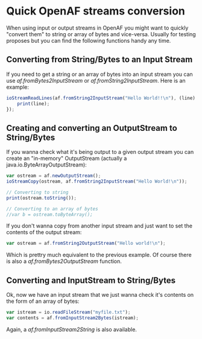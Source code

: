 # Quick OpenAF streams conversion

When using input or output streams in OpenAF you might want to quickly "convert them" to string or array of bytes and vice-versa. Usually for testing proposes but you can find the following functions handy any time.

## Converting from String/Bytes to an Input Stream

If you need to get a string or an array of bytes into an input stream you can use _af.fromBytes2InputStream_ or _af.fromString2InputStream_. Here is an example:

````javascript
ioStreamReadLines(af.fromString2InputStream("Hello World!!\n"), (line) => {
    print(line);
});
````

## Creating and converting an OutputStream to String/Bytes

If you wanna check what it's being output to a given output stream you can create an "in-memory" OutputStream (actually a java.io.ByteArrayOutputStream):

````javascript
var ostream = af.newOutputStream();
ioStreamCopy(ostream, af.fromString2InputStream("Hello World!\n"));

// Converting to string
print(ostream.toString());  

// Converting to an array of bytes
//var b = ostream.toByteArray(); 
````

If you don't wanna copy from another input stream and just want to set the contents of the output stream:

````javascript
var ostream = af.fromString2OutputStream("Hello world!\n");
````

Which is prettry much equivalent to the previous example. Of course there is also a _af.fromBytes2OutputStream_ function.

## Converting and InputStream to String/Bytes

Ok, now we have an input stream that we just wanna check it's contents on the form of an array of bytes:

````javascript
var istream = io.readFileStream("myfile.txt");
var contents = af.fromInputStream2Bytes(istream);
````

Again, a _af.fromInputStream2String_ is also available.